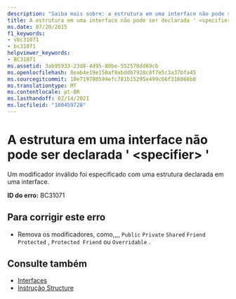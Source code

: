 ```yaml
---
description: "Saiba mais sobre: a estrutura em uma interface não pode ser declarada ' <specifier> '"
title: A estrutura em uma interface não pode ser declarada ' <specifier> '
ms.date: 07/20/2015
f1_keywords:
- vbc31071
- bc31071
helpviewer_keywords:
- BC31071
ms.assetid: 3ab95933-23d8-4d95-80be-552570dd69cb
ms.openlocfilehash: 8eab4e19e150af9abddb7928c8f7e5c3a37bfa45
ms.sourcegitcommit: 10e719780594efc781b15295e499c66f316068b8
ms.translationtype: MT
ms.contentlocale: pt-BR
ms.lasthandoff: 02/14/2021
ms.locfileid: "100459728"
---
```

# <a name="structure-in-an-interface-cannot-be-declared-specifier"></a>A estrutura em uma interface não pode ser declarada ' \<specifier> '

Um modificador inválido foi especificado com uma estrutura declarada em uma interface.  
  
 **ID do erro:** BC31071  
  
## <a name="to-correct-this-error"></a>Para corrigir este erro  
  
- Remova os modificadores, como,,,, `Public` `Private` `Shared` `Friend` `Protected` , `Protected Friend` ou `Overridable` .  
  
## <a name="see-also"></a>Consulte também

- [Interfaces](../programming-guide/language-features/interfaces/index.md)
- [Instrução Structure](../language-reference/statements/structure-statement.md)
